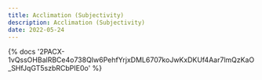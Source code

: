 ```yaml
---
title: Acclimation (Subjectivity)
description: Acclimation (Subjectivity)
date: 2022-05-24
---
```

<body style="margin:0">
{% docs '2PACX-1vQssOHBalRBCe4o738QIw6PehfYrjxDML6707koJwKxDKUf4Aar7lmQzKaO_SHfJqGT5szbRCbPIE0o' %}